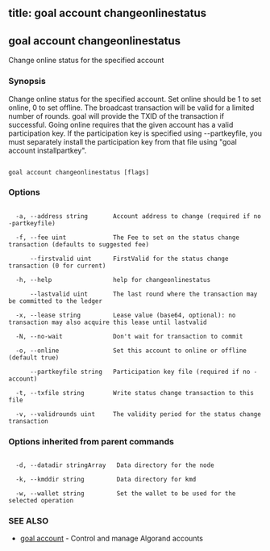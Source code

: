 title: goal account changeonlinestatus
---
## goal account changeonlinestatus



Change online status for the specified account



### Synopsis



Change online status for the specified account. Set online should be 1 to set online, 0 to set offline. The broadcast transaction will be valid for a limited number of rounds. goal will provide the TXID of the transaction if successful. Going online requires that the given account has a valid participation key. If the participation key is specified using --partkeyfile, you must separately install the participation key from that file using "goal account installpartkey".



```

goal account changeonlinestatus [flags]

```



### Options



```

  -a, --address string       Account address to change (required if no -partkeyfile)

  -f, --fee uint             The Fee to set on the status change transaction (defaults to suggested fee)

      --firstvalid uint      FirstValid for the status change transaction (0 for current)

  -h, --help                 help for changeonlinestatus

      --lastvalid uint       The last round where the transaction may be committed to the ledger

  -x, --lease string         Lease value (base64, optional): no transaction may also acquire this lease until lastvalid

  -N, --no-wait              Don't wait for transaction to commit

  -o, --online               Set this account to online or offline (default true)

      --partkeyfile string   Participation key file (required if no -account)

  -t, --txfile string        Write status change transaction to this file

  -v, --validrounds uint     The validity period for the status change transaction

```



### Options inherited from parent commands



```

  -d, --datadir stringArray   Data directory for the node

  -k, --kmddir string         Data directory for kmd

  -w, --wallet string         Set the wallet to be used for the selected operation

```



### SEE ALSO



* [goal account](../../account/account/)	 - Control and manage Algorand accounts



